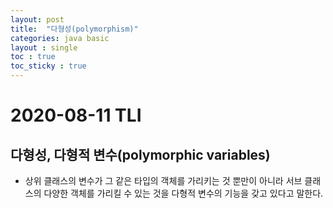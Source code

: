 ```yaml
---
layout: post
title:  "다형성(polymorphism)"
categories: java basic
layout : single
toc : true 
toc_sticky : true
---
```


# 2020-08-11 TLI

## 다형성, 다형적 변수(polymorphic variables)
- 상위 클래스의 변수가 그 같은 타입의 객체를 가리키는 것 뿐만이 아니라 서브 클래스의 다양한 객체를 가리킬 수 있는 것을 다형적 변수의 기능을 갖고 있다고 말한다.
